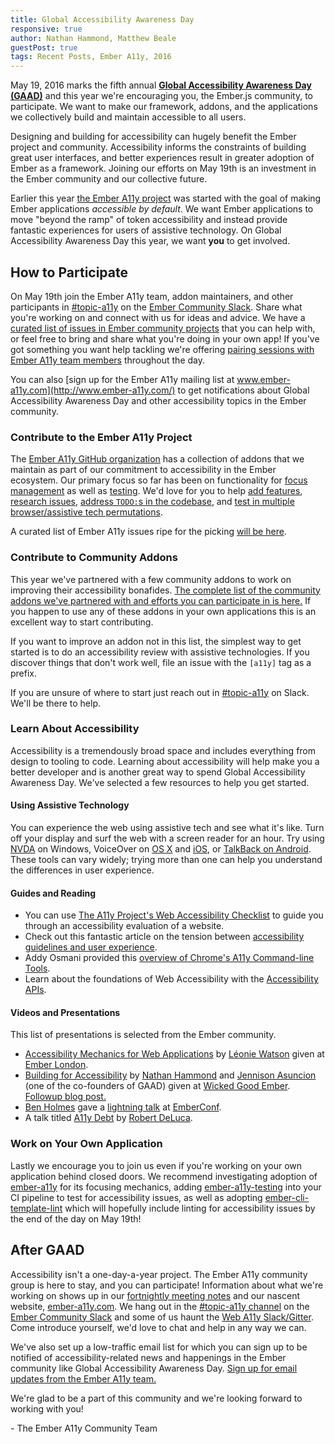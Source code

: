 ```yaml
---
title: Global Accessibility Awareness Day
responsive: true
author: Nathan Hammond, Matthew Beale
guestPost: true
tags: Recent Posts, Ember A11y, 2016
---
```


May 19, 2016 marks the fifth annual **[Global Accessibility Awareness Day (GAAD)](http://www.globalaccessibilityawarenessday.org/)** and this year we're encouraging you, the Ember.js community, to participate. We want to make our framework, addons, and the applications we collectively build and maintain accessible to all users.

Designing and building for accessibility can hugely benefit the Ember project and community. Accessibility informs the constraints of building great user interfaces, and better experiences result in greater adoption of Ember as a framework. Joining our efforts on May 19th is an investment in the Ember community and our collective future.

Earlier this year [the Ember A11y project](http://www.ember-a11y.com) was started with the goal of making Ember applications _accessible by default_. We want Ember applications to move "beyond the ramp" of token accessibility and instead provide fantastic experiences for users of assistive technology. On Global Accessibility Awareness Day this year, we want **you** to get involved.

## How to Participate

On May 19th join the Ember A11y team, addon maintainers, and other participants in [#topic-a11y](https://embercommunity.slack.com/archives/topic-a11y) on the [Ember Community Slack](https://ember-community-slackin.herokuapp.com/). Share what you're working on and connect with us for ideas and advice. We have a [curated list of issues in Ember community projects](https://docs.google.com/spreadsheets/d/1q4DkaNwH8mh7xZJa1TmrHNcFuFuWdQ80iG88c7N4QII/edit#gid=808967448) that you can help with, or feel free to bring and share what you're doing in your own app! If you've got something you want help tackling we're offering [pairing sessions with Ember A11y team members](http://pair.ember-a11y.com) throughout the day.

You can also [sign up for the Ember A11y mailing list at www.ember-a11y.com](http://www.ember-a11y.com/) to get notifications about Global Accessibility Awareness Day and other accessibility topics in the Ember community.

### Contribute to the Ember A11y Project

The [Ember A11y GitHub organization](https://github.com/ember-a11y/) has a collection of addons that we maintain as part of our commitment to accessibility in the Ember ecosystem. Our primary focus so far has been on functionality for [focus management](https://github.com/ember-a11y/ember-a11y) as well as [testing](https://github.com/ember-a11y/ember-a11y-testing). We'd love for you to help [add features](https://github.com/rwjblue/ember-template-lint/issues/41), [research issues](https://github.com/ember-a11y/ember-a11y/issues/3), [address `TODO:`s in the codebase](https://github.com/ember-a11y/ember-a11y/issues/9), and [test in multiple browser/assistive tech permutations](http://ember-a11y.github.io/ember-a11y/).

A curated list of Ember A11y issues ripe for the picking [will be here](https://docs.google.com/spreadsheets/d/1q4DkaNwH8mh7xZJa1TmrHNcFuFuWdQ80iG88c7N4QII/edit#gid=808967448).

### Contribute to Community Addons

This year we've partnered with a few community addons to work on improving their accessibility bonafides. [The complete list of the community addons we've partnered with and efforts you can participate in is here.](https://docs.google.com/spreadsheets/d/1q4DkaNwH8mh7xZJa1TmrHNcFuFuWdQ80iG88c7N4QII/edit#gid=0) If you happen to use any of these addons in your own applications this is an excellent way to start contributing.

If you want to improve an addon not in this list, the simplest way to get started is to do an accessibility review with assistive technologies. If you discover things that don't work well, file an issue with the `[a11y]` tag as a prefix.

If you are unsure of where to start just reach out in [#topic-a11y](https://embercommunity.slack.com/archives/topic-a11y) on Slack. We'll be there to help.

### Learn About Accessibility

Accessibility is a tremendously broad space and includes everything from design to tooling to code. Learning about accessibility will help make you a better developer and is another great way to spend Global Accessibility Awareness Day. We've selected a few resources to help you get started.

#### Using Assistive Technology

You can experience the web using assistive tech and see what it's like. Turn off your display and surf the web with a screen reader for an hour. Try using [NVDA](http://www.nvda-project.org/) on Windows, VoiceOver on [OS X](http://help.apple.com/voiceover/info/guide/10.11/) and [iOS](http://help.apple.com/iphone/9/#/iph3e2e4367), or [TalkBack on Android](https://support.google.com/accessibility/android/answer/6283677?hl=en). These tools can vary widely; trying more than one can help you understand the differences in user experience.

#### Guides and Reading

- You can use [The A11y Project's Web Accessibility Checklist](http://a11yproject.com/checklist.html) to guide you through an accessibility evaluation of a website.
- Check out this fantastic article on the tension between [accessibility guidelines and user experience](http://simplyaccessible.com/article/guidelines-vs-ux/).
- Addy Osmani provided this [overview of Chrome's A11y Command-line Tools](https://addyosmani.com/a11y/).
- Learn about the foundations of Web Accessibility with the [Accessibility APIs](https://www.smashingmagazine.com/2015/03/web-accessibility-with-accessibility-api/).

#### Videos and Presentations

This list of presentations is selected from the Ember community.

- [Accessibility Mechanics for Web Applications](https://vimeo.com/163925627) by [Léonie Watson](https://twitter.com/LeonieWatson) given at [Ember London](http://emberlondon.com/).
- [Building for Accessibility](https://www.youtube.com/watch?v=ok9v9-Tcq0o) by [Nathan Hammond](https://twitter.com/nathanhammond) and [Jennison Asuncion](https://twitter.com/jennison) (one of the co-founders of GAAD) given at [Wicked Good Ember](https://wickedgoodember.com/). [Followup blog post.](http://www.nathanhammond.com/building-for-accessibility)
- [Ben Holmes](https://twitter.com/binhums) gave a [lightning talk](http://confreaks.tv/videos/emberconf2016-minitalk-accessibility-in-ember) at [EmberConf](http://emberconf.com/).
- A talk titled [A11y Debt](https://github.com/Robdel12/a11y-debt#a11y-debt) by [Robert DeLuca](https://twitter.com/robdel12).

### Work on Your Own Application

Lastly we encourage you to join us even if you're working on your own application behind closed doors. We recommend investigating adoption of [ember-a11y](https://emberobserver.com/addons/ember-a11y) for its focusing mechanics, adding [ember-a11y-testing](https://emberobserver.com/addons/ember-a11y-testing) into your CI pipeline to test for accessibility issues, as well as adopting [ember-cli-template-lint](https://emberobserver.com/addons/ember-cli-template-lint) which will hopefully include linting for accessibility issues by the end of the day on May 19th!

## After GAAD

Accessibility isn't a one-day-a-year project. The Ember A11y community group is here to stay, and you can participate! Information about what we're working on shows up in our [fortnightly meeting notes](https://github.com/ember-a11y/core-notes/tree/ember-a11y/ember-a11y) and our nascent website, [ember-a11y.com](http://www.ember-a11y.com). We hang out in the [#topic-a11y channel](https://embercommunity.slack.com/archives/topic-a11y) on the [Ember Community Slack](https://ember-community-slackin.herokuapp.com/) and some of us haunt the [Web A11y Slack/Gitter](https://www.paciellogroup.com/blog/2015/07/anybody-can-be-an-a11y-slacker/). Come introduce yourself, we'd love to chat and help in any way we can.

We've also set up a low-traffic email list for which you can sign up to be notified of accessibility-related news and happenings in the Ember community like Global Accessibility Awareness Day. [Sign up for email updates from the Ember A11y team.](http://www.ember-a11y.com/)

We're glad to be a part of this community and we're looking forward to working with you!

\- The Ember A11y Community Team
